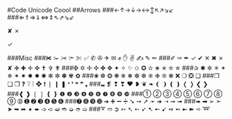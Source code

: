 #Code Unicode Coool
##Arrows
###←↑→↓→↔↕↖↗↘↙
###⇐⇑⇒⇓⇔⇕⇖⇗⇘⇙

✘
✗

✓ 

###Misc
###✀ 	✁ 	✂ 	✃ 	✄ 	✅ 	✆ 	✇ 	✈ 	✉ 	✊ 	✋ 	✌ 	✍ 	✎ 	✏
###✐ 	✑ 	✒ 	✓ 	✔ 	✕ 	✖ 	✗ 	✘ 	✙ 	✚ 	✛ 	✜ 	✝ 	✞ 	✟
###✠ 	✡ 	✢ 	✣ 	✤ 	✥ 	✦ 	✧ 	✨ 	✩ 	✪ 	✫ 	✬ 	✭ 	✮ 	✯
###✰ 	✱ 	✲ 	✳ 	✴ 	✵ 	✶ 	✷ 	✸ 	✹ 	✺ 	✻ 	✼ 	✽ 	✾ 	✿
###❀ 	❁ 	❂ 	❃ 	❄ 	❅ 	❆ 	❇ 	❈ 	❉ 	❊ 	❋ 	❌ 	❍ 	❎ 	❏
###❐ 	❑ 	❒ 	❓ 	❔ 	❕ 	❖ 	❗ 	❘ 	❙ 	❚ 	❛ 	❜ 	❝ 	❞ 	❟
###❠ 	❡ 	❢ 	❣ 	❤ 	❥ 	❦ 	❧ 	❨ 	❩ 	❪ 	❫ 	❬ 	❭ 	❮ 	❯
###❰ 	❱ 	❲ 	❳ 	❴ 	❵ 	❶ 	❷ 	❸ 	❹ 	❺ 	❻ 	❼ 	❽ 	❾ 	❿
###➀ 	➁ 	➂ 	➃ 	➄ 	➅ 	➆ 	➇ 	➈ 	➉ 	➊ 	➋ 	➌ 	➍ 	➎ 	➏
###➐ 	➑ 	➒ 	➓ 	➔ 	➕ 	➖ 	➗ 	➘ 	➙ 	➚ 	➛ 	➜ 	➝ 	➞ 	➟
###➠ 	➡ 	➢ 	➣ 	➤ 	➥ 	➦ 	➧ 	➨ 	➩ 	➪ 	➫ 	➬ 	➭ 	➮ 	➯
###➰ 	➱ 	➲ 	➳ 	➴ 	➵ 	➶ 	➷ 	➸ 	➹ 	➺ 	➻ 	➼ 	➽ 	➾ 	➿
